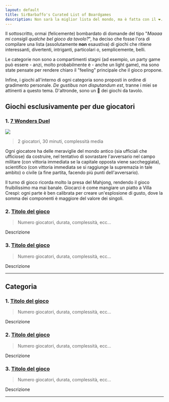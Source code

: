 ```yaml
---
layout: default
title: SirBarbaffo's Curated List of Boardgames
description: Non sarà la miglior lista del mondo, ma è fatta con il ❤.
---
```


Il sottoscritto, ormai (felicemente) bombardato di domande del tipo "_Maaaa mi consigli qualche bel gioco da tavolo?_", ha deciso che fosse l'ora di compilare una lista (assolutamente __non__ esaustiva) di giochi che ritiene interessanti, divertenti, intriganti, particolari o, semplicemente, belli.

Le categorie non sono a compartimenti stagni (ad esempio, un party game può essere - anzi, molto probabilmente è - anche un light game), ma sono state pensate per rendere chiaro il "feeling" principale che il gioco propone.

Infine, i giochi all'interno di ogni categoria sono proposti in ordine di gradimento personale. _De gustibus non disputandum est_, tranne i miei se attinenti a questo tema. D'altronde, sono un 🐲 dei giochi da tavolo.

## Giochi esclusivamente per due giocatori

### 1. [7 Wonders Duel](https://www.dungeondice.it/100-7-wonders-duel.html)

<img class="game-cover" src="https://img.dungeondice.it/954-large_default/7-wonders-duel.jpg">

> 2 giocatori, 30 minuti, complessità media

Ogni giocatore ha delle meraviglie del mondo antico (sia ufficiali che ufficiose) da costruire, nel tentativo di sovrastare l'avversario nel campo militare (con vittoria immediata se la capitale opposta viene saccheggiata), scientifico (con vittoria immediata se si raggiunge la supremazia in tale ambito) o civile (a fine partita, facendo più punti dell'avversario).

Il turno di gioco ricorda molto la presa del Mahjong, rendendo il gioco fruibilissimo ma mai banale. Giocarci è come mangiare un piatto a Villa Crespi: ogni parte è ben calibrata per creare un'esplosione di gusto, dove la somma dei componenti è maggiore del valore dei singoli.

### 2. [Titolo del gioco](link_al_prodotto)
> Numero giocatori, durata, complessità, ecc...

Descrizione

### 3. [Titolo del gioco](link_al_prodotto)
> Numero giocatori, durata, complessità, ecc...

Descrizione

* * *

## Categoria

### 1. [Titolo del gioco](link_al_prodotto)
> Numero giocatori, durata, complessità, ecc...

Descrizione

### 2. [Titolo del gioco](link_al_prodotto)
> Numero giocatori, durata, complessità, ecc...

Descrizione

### 3. [Titolo del gioco](link_al_prodotto)
> Numero giocatori, durata, complessità, ecc...

Descrizione

* * *
